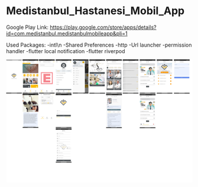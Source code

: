 # Medistanbul_Hastanesi_Mobil_App

Google Play Link:
https://play.google.com/store/apps/details?id=com.medistanbul.medistanbulmobileapp&pli=1

Used Packages:
-intl\n
-Shared Preferences
-http
-Url launcher
-permission handler
-flutter local notification
-flutter riverpod


<img src="https://github.com/Ogzhanakc/Medistanbul_Hastanesi_Mobil_App/blob/master/MobileAppMap.png" width="auto">
